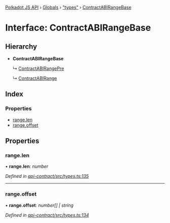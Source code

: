 [Polkadot JS API](../README.md) › [Globals](../globals.md) › ["types"](../modules/_types_.md) › [ContractABIRangeBase](_types_.contractabirangebase.md)

# Interface: ContractABIRangeBase

## Hierarchy

* **ContractABIRangeBase**

  ↳ [ContractABIRangePre](_types_.contractabirangepre.md)

  ↳ [ContractABIRange](_types_.contractabirange.md)

## Index

### Properties

* [range.len](_types_.contractabirangebase.md#range.len)
* [range.offset](_types_.contractabirangebase.md#range.offset)

## Properties

###  range.len

• **range.len**: *number*

*Defined in [api-contract/src/types.ts:135](https://github.com/polkadot-js/api/blob/72e9474f6f/packages/api-contract/src/types.ts#L135)*

___

###  range.offset

• **range.offset**: *number[] | string*

*Defined in [api-contract/src/types.ts:134](https://github.com/polkadot-js/api/blob/72e9474f6f/packages/api-contract/src/types.ts#L134)*
